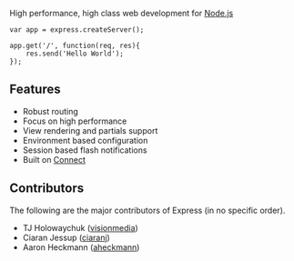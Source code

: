 
<p id="tagline">
   High performance, high class web development for
  <a href="http://nodejs.org">Node.js</a>
</p>

    var app = express.createServer();
    
    app.get('/', function(req, res){
        res.send('Hello World');
    });

## Features

  * Robust routing
  * Focus on high performance
  * View rendering and partials support
  * Environment based configuration
  * Session based flash notifications
  * Built on [Connect](http://extjs.github.com/Connect)

## Contributors

The following are the major contributors of Express (in no specific order).

  * TJ Holowaychuk ([visionmedia](http://github.com/visionmedia))
  * Ciaran Jessup ([ciaranj](http://github.com/ciaranj))
  * Aaron Heckmann ([aheckmann](http://github.com/aheckmann))